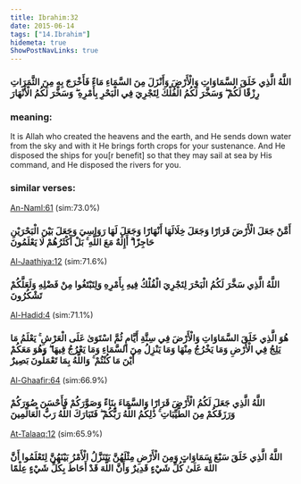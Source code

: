 ```yaml
---
title: Ibrahim:32
date: 2015-06-14
tags: ["14.Ibrahim"]
hidemeta: true 
ShowPostNavLinks: true 
---
```

### اللَّهُ الَّذِي خَلَقَ السَّمَاوَاتِ وَالْأَرْضَ وَأَنْزَلَ مِنَ السَّمَاءِ مَاءً فَأَخْرَجَ بِهِ مِنَ الثَّمَرَاتِ رِزْقًا لَكُمْ ۖ وَسَخَّرَ لَكُمُ الْفُلْكَ لِتَجْرِيَ فِي الْبَحْرِ بِأَمْرِهِ ۖ وَسَخَّرَ لَكُمُ الْأَنْهَارَ
### meaning: 
It is Allah who created the heavens and the earth, and He sends down water from the sky and with it He brings forth crops for your sustenance. And He disposed the ships for you[r benefit] so that they may sail at sea by His command, and He disposed the rivers for you.
### similar verses: 

[An-Naml:61](/27/61) (sim:73.0%)

### أَمَّنْ جَعَلَ الْأَرْضَ قَرَارًا وَجَعَلَ خِلَالَهَا أَنْهَارًا وَجَعَلَ لَهَا رَوَاسِيَ وَجَعَلَ بَيْنَ الْبَحْرَيْنِ حَاجِزًا ۗ أَإِلَٰهٌ مَعَ اللَّهِ ۚ بَلْ أَكْثَرُهُمْ لَا يَعْلَمُونَ

[Al-Jaathiya:12](/45/12) (sim:71.6%)

### اللَّهُ الَّذِي سَخَّرَ لَكُمُ الْبَحْرَ لِتَجْرِيَ الْفُلْكُ فِيهِ بِأَمْرِهِ وَلِتَبْتَغُوا مِنْ فَضْلِهِ وَلَعَلَّكُمْ تَشْكُرُونَ

[Al-Hadid:4](/57/4) (sim:71.1%)

### هُوَ الَّذِي خَلَقَ السَّمَاوَاتِ وَالْأَرْضَ فِي سِتَّةِ أَيَّامٍ ثُمَّ اسْتَوَىٰ عَلَى الْعَرْشِ ۚ يَعْلَمُ مَا يَلِجُ فِي الْأَرْضِ وَمَا يَخْرُجُ مِنْهَا وَمَا يَنْزِلُ مِنَ السَّمَاءِ وَمَا يَعْرُجُ فِيهَا ۖ وَهُوَ مَعَكُمْ أَيْنَ مَا كُنْتُمْ ۚ وَاللَّهُ بِمَا تَعْمَلُونَ بَصِيرٌ

[Al-Ghaafir:64](/40/64) (sim:66.9%)

### اللَّهُ الَّذِي جَعَلَ لَكُمُ الْأَرْضَ قَرَارًا وَالسَّمَاءَ بِنَاءً وَصَوَّرَكُمْ فَأَحْسَنَ صُوَرَكُمْ وَرَزَقَكُمْ مِنَ الطَّيِّبَاتِ ۚ ذَٰلِكُمُ اللَّهُ رَبُّكُمْ ۖ فَتَبَارَكَ اللَّهُ رَبُّ الْعَالَمِينَ

[At-Talaaq:12](/65/12) (sim:65.9%)

### اللَّهُ الَّذِي خَلَقَ سَبْعَ سَمَاوَاتٍ وَمِنَ الْأَرْضِ مِثْلَهُنَّ يَتَنَزَّلُ الْأَمْرُ بَيْنَهُنَّ لِتَعْلَمُوا أَنَّ اللَّهَ عَلَىٰ كُلِّ شَيْءٍ قَدِيرٌ وَأَنَّ اللَّهَ قَدْ أَحَاطَ بِكُلِّ شَيْءٍ عِلْمًا
